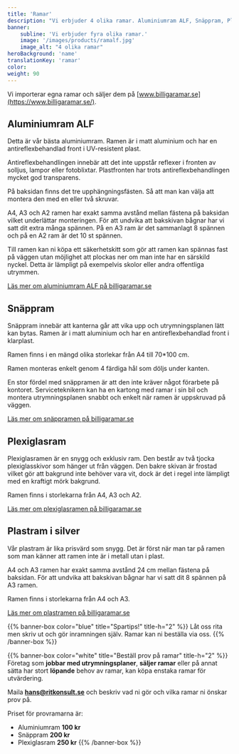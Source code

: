 ```yaml
---
title: 'Ramar'
description: "Vi erbjuder 4 olika ramar. Aluminiumram ALF, Snäppram, Plexiglasram och Plastram i silver. Du kan köpa våra ramar via www.billigaramar.se"
banner:
    subline: 'Vi erbjuder fyra olika ramar.'
    image: '/images/products/ramalf.jpg'
    image_alt: "4 olika ramar"
heroBackground: 'name'
translationKey: 'ramar'
color: 
weight: 90
---
```


Vi importerar egna ramar och säljer dem på [www.billigaramar.se](https://www.billigaramar.se/).

## Aluminiumram ALF

Detta är vår bästa aluminiumram. Ramen är i matt aluminium och har en 	antireflexbehandlad front i UV-resistent plast.

Antireflexbehandlingen innebär att det inte uppstår reflexer i fronten av solljus, lampor eller fotoblixtar. Plastfronten har trots antireflexbehandlingen mycket god transparens.

På baksidan finns det tre upphängningsfästen.  Så att man kan välja att montera den med en eller två skruvar.

A4, A3 och A2 ramen har exakt samma avstånd mellan fästena på baksidan vilket underlättar monteringen. För att undvika att bakskivan bågnar har vi satt dit extra många spännen. På en A3 ram är det sammanlagt 8 spännen och på en A2 ram är det 10 st spännen.

Till ramen kan ni köpa ett säkerhetskitt som gör att ramen kan spännas fast på väggen utan möjlighet att plockas ner om man inte har en särskild nyckel. Detta är lämpligt på exempelvis skolor eller andra offentliga utrymmen.

[Läs mer om aluminiumram ALF på billigaramar.se](http://www.billigaramar.se/ramar/2-aluminiumram-a3.html)

## Snäppram

Snäppram innebär att kanterna går att vika upp och utrymningsplanen lätt kan bytas. Ramen är i matt aluminium och har en antireflexbehandlad front i klarplast.

Ramen finns i en mängd olika storlekar från A4 till 70*100 cm.

Ramen monteras enkelt genom 4 färdiga hål som döljs under kanten.

En stor fördel med snäppramen är att den inte kräver något förarbete på kontoret. Serviceteknikern kan ha en kartong med ramar i sin bil och montera utrymningsplanen snabbt och enkelt när ramen är uppskruvad på väggen.

[Läs mer om snäppramen på billigaramar.se](http://www.billigaramar.se/4-snappramar)

## Plexiglasram

Plexiglasramen är en snygg och exklusiv ram. Den består av två tjocka plexiglasskivor som hänger ut från väggen. Den bakre skivan är frostad vilket gör att bakgrund inte behöver vara vit, dock är det i regel inte lämpligt med en kraftigt mörk bakgrund.

Ramen finns i storlekarna från A4, A3 och A2.

[Läs mer om plexiglasramen på billigaramar.se](http://www.billigaramar.se/2-plexiglasramar)

## Plastram i silver

Vår plastram är lika prisvärd som snygg. Det är först när man tar på ramen som man känner att ramen inte är i metall utan i plast.

A4 och A3 ramen har exakt samma avstånd 24 cm mellan fästena på baksidan. 	För att undvika att bakskivan bågnar har vi satt dit 8 spännen på A3 ramen. 

Ramen finns i storlekarna från A4 och A3.

[Läs mer om plastramen på billigaramar.se](http://www.billigaramar.se/plastramar/25-billig-plastram-silver.html)

{{% banner-box color="blue" title="Spartips!" title-h="2" %}}
Låt oss rita men skriv ut och gör inramningen själv. Ramar kan ni beställa via oss.
{{% /banner-box %}}

{{% banner-box color="white" title="Beställ prov på ramar" title-h="2" %}}
Företag som **jobbar med utrymningsplaner**, **säljer ramar** eller på annat sätta har stort **löpande** behov av ramar, kan köpa enstaka ramar för utvärdering.

Maila **<hans@ritkonsult.se>** och beskriv vad ni gör och vilka ramar ni önskar prov på.

Priset för provramarna är:
- Aluminiumram  **100 kr**
- Snäppram    	**200 kr**
- Plexiglasram	**250 kr**
{{% /banner-box %}}

